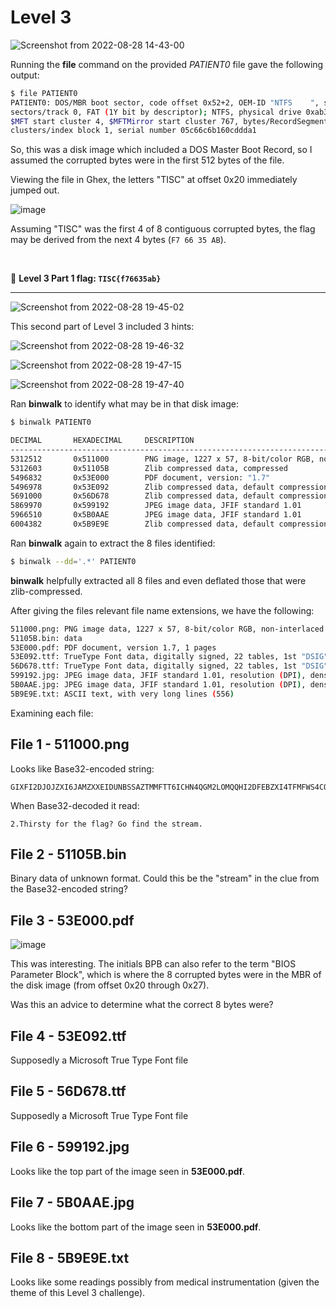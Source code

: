 # Level 3

![Screenshot from 2022-08-28 14-43-00](https://user-images.githubusercontent.com/82754379/187061288-e9a0aca9-d607-4972-b7e9-c0b18f3af65b.png)

Running the **file** command on the provided *PATIENT0* file gave the following output:
```bash
$ file PATIENT0
PATIENT0: DOS/MBR boot sector, code offset 0x52+2, OEM-ID "NTFS    ", sectors/cluster 8, Media descriptor 0xf8, 
sectors/track 0, FAT (1Y bit by descriptor); NTFS, physical drive 0xab3566f7, sectors 12287, 
$MFT start cluster 4, $MFTMirror start cluster 767, bytes/RecordSegment 2^(-1*246), 
clusters/index block 1, serial number 05c66c6b160cddda1
```

So, this was a disk image which included a DOS Master Boot Record, so I assumed the corrupted bytes were in the first 512 bytes of the file.

Viewing the file in Ghex, the letters "TISC" at offset 0x20 immediately jumped out.

![image](https://user-images.githubusercontent.com/82754379/187074799-9b0dced8-649c-43ca-95a4-6ff37f5776a6.png)

Assuming "TISC" was the first 4 of 8 contiguous corrupted bytes, the flag may be derived from the next 4 bytes (`F7 66 35 AB`).

<br>

:triangular_flag_on_post: **Level 3 Part 1 flag: `TISC{f76635ab}`**

<hr>

![Screenshot from 2022-08-28 19-45-02](https://user-images.githubusercontent.com/82754379/187075009-a7231499-61ea-4d15-abab-b64150021a0c.png)

This second part of Level 3 included 3 hints:

![Screenshot from 2022-08-28 19-46-32](https://user-images.githubusercontent.com/82754379/187075062-33376b1d-b1d0-407a-9b8b-3cb1dd31d093.png)

![Screenshot from 2022-08-28 19-47-15](https://user-images.githubusercontent.com/82754379/187075072-1b91f634-f1d0-48a2-8892-b0d088d24246.png)

![Screenshot from 2022-08-28 19-47-40](https://user-images.githubusercontent.com/82754379/187075080-71f56ecf-a4e9-4f9f-a327-3505126688b1.png)

Ran **binwalk** to identify what may be in that disk image:
```bash
$ binwalk PATIENT0

DECIMAL       HEXADECIMAL     DESCRIPTION
--------------------------------------------------------------------------------
5312512       0x511000        PNG image, 1227 x 57, 8-bit/color RGB, non-interlaced
5312603       0x51105B        Zlib compressed data, compressed
5496832       0x53E000        PDF document, version: "1.7"
5496978       0x53E092        Zlib compressed data, default compression
5691000       0x56D678        Zlib compressed data, default compression
5869970       0x599192        JPEG image data, JFIF standard 1.01
5966510       0x5B0AAE        JPEG image data, JFIF standard 1.01
6004382       0x5B9E9E        Zlib compressed data, default compression
```

Ran **binwalk** again to extract the 8 files identified:
```bash
$ binwalk --dd='.*' PATIENT0
```

**binwalk** helpfully extracted all 8 files and even deflated those that were zlib-compressed.

After giving the files relevant file name extensions, we have the following:
```bash
511000.png: PNG image data, 1227 x 57, 8-bit/color RGB, non-interlaced
51105B.bin: data
53E000.pdf: PDF document, version 1.7, 1 pages
53E092.ttf: TrueType Font data, digitally signed, 22 tables, 1st "DSIG", 45 names, Unicode, \251 2018 Microsoft Corporation. All Rights Reserved.
56D678.ttf: TrueType Font data, digitally signed, 22 tables, 1st "DSIG", 45 names, Unicode, \251 2018 Microsoft Corporation. All Rights Reserved.
599192.jpg: JPEG image data, JFIF standard 1.01, resolution (DPI), density 96x96, segment length 16, baseline, precision 8, 1882x1028, components 3
5B0AAE.jpg: JPEG image data, JFIF standard 1.01, resolution (DPI), density 96x96, segment length 16, baseline, precision 8, 1882x514, components 3
5B9E9E.txt: ASCII text, with very long lines (556)
```

Examining each file:

## File 1 - 511000.png
Looks like Base32-encoded string:
```
GIXFI2DJOJZXI6JAMZXXEIDUNBSSAZTMMFTT6ICHN4QGM2LOMQQHI2DFEBZXI4TFMFWS4CQ=
```
When Base32-decoded it read:
```
2.Thirsty for the flag? Go find the stream.
```

## File 2 - 51105B.bin
Binary data of unknown format. Could this be the "stream" in the clue from the Base32-encoded string?

## File 3 - 53E000.pdf
![image](https://user-images.githubusercontent.com/82754379/187078336-74d0bf0a-685c-4ca5-904d-a9da9db15ea7.png)

This was interesting. The initials BPB can also refer to the term "BIOS Parameter Block", which is where the 8 corrupted bytes were in the MBR of the disk image (from offset 0x20 through 0x27).

Was this an advice to determine what the correct 8 bytes were?

## File 4 - 53E092.ttf
Supposedly a Microsoft True Type Font file

## File 5 - 56D678.ttf
Supposedly a Microsoft True Type Font file

## File 6 - 599192.jpg
Looks like the top part of the image seen in **53E000.pdf**.

## File 7 - 5B0AAE.jpg
Looks like the bottom part of the image seen in **53E000.pdf**.

## File 8 - 5B9E9E.txt
Looks like some readings possibly from medical instrumentation (given the theme of this Level 3 challenge).


